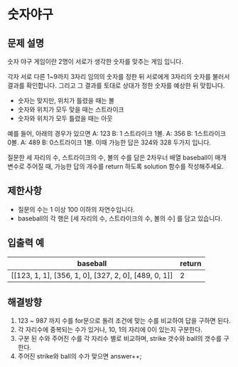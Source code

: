 # 숫자야구
## 문제 설명
숫자 야구 게임이란 2명이 서로가 생각한 숫자를 맞추는 게임 입니다.

각자 서로 다른 1~9까지 3자리 임의의 숫자를 정한 뒤 서로에게 3자리의 숫자를 불러서 결과를 확인합니다. 그리고 그 결과를 토대로 상대가 정한 숫자를 예상한 뒤 맞힙니다.

- 숫자는 맞지만, 위치가 틀렸을 때는 볼
- 숫자와 위치가 모두 맞을 때는 스트라이크
- 숫자와 위치가 모두 틀렸을 때는 아웃

예를 들어, 아래의 경우가 있으면
A: 123 B: 1 스트라이크 1볼. A: 356 B: 1스트라이크 0볼. A: 489 B: 0스트라이크 1볼.
이때 가능한 답은 324와 328 두가지 입니다.

질문한 세 자리의 수, 스트라이크의 수, 볼의 수를 담은 2차우너 배열 baseball이 매개변수로 주어질 때, 가능한 답의 개수를 return 하도록 solution 함수를 작성해주세요.

## 제한사항
- 질문의 수는 1 이상 100 이하의 자연수입니다.
- baseball의 각 행은 [세 자리의 수, 스트라이크의 수, 볼의 수] 를 담고 있습니다.

## 입출력 예
baseball | return |
------------ | ------------- |
[[123, 1, 1], [356, 1, 0], [327, 2, 0], [489, 0, 1]] | 2 |

## 해결방향
1. 123 ~ 987 까지 수를 for문으로 돌려 조건에 맞는 수를 비교하여 답을 구하면 된다.
2. 각 자리수에 중복되는 수가 있거나, 10, 1의 자리에 0이 있는지 구분한다.
3. 구분 된 수와 주어진 수를 각 자리수 별로 비교하며, strike 갯수와 ball의 갯수를 구한다.
4. 주어진 strike와 ball의 수가 맞으면 answer++;

